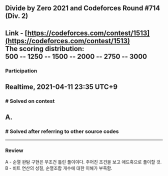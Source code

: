 ## Divide by Zero 2021 and Codeforces Round #714 (Div. 2)

Link - [https://codeforces.com/contest/1513](https://codeforces.com/contest/1513)<br>
The scoring distribution:<br>
**500 -- 1250 -- 1500 -- 2000 -- 2750 -- 3000**
---

### Participation
Realtime, 2021-04-11 23:35 UTC+9
---

### # Solved on contest
A.
---

### # Solved after referring to other source codes
---

### Review
A - 순열 완탐 구현은 무조건 틀린 풀이이다. 주어진 조건을 보고 애드혹으로 풀이할 것.<br>
B - 비트 연산의 성질, 순열조합 개수에 대한 이해가 부족함.